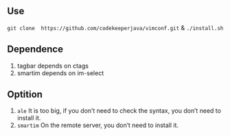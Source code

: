 ## Use

`git clone  https://github.com/codekeeperjava/vimconf.git` & `./install.sh`

## Dependence

1. tagbar depends on ctags
2. smartim depends on im-select

## Optition

1. `ale` It is too big, if you don’t need to check the syntax, you don’t need to install it.
2. `smartim` On the remote server, you don’t need to install it.
